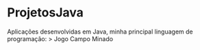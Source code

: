 # ProjetosJava
Aplicações desenvolvidas em Java, minha principal linguagem de programação: > Jogo Campo Minado
